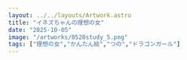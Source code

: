 ```yaml
---
layout: ../../layouts/Artwork.astro
title: "イネズちゃんの理想の女"
date: "2025-10-05"
image: "/artworks/0520study_5.png"
tags: ["理想の女","かんたん絵","つの","ドラゴンガール"]
---
```



